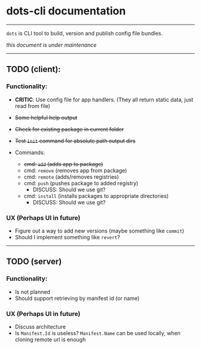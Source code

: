 # dots-cli documentation
___
`dots` is CLI tool to build, version and publish config file bundles.

_this document is under maintenance_

___
## TODO (client):
### Functionality:
- __CRITIC__: Use config file for app handlers. (They all return static data, just read from file)
- ~~Some helpful help output~~
- ~~Check for existing package in current folder~~
- ~~Test `init` command for absolute path output dirs~~

- Commands:
    - ~~cmd: `add` (adds app to package)~~
    - cmd: `remove` (removes app from package)
    - cmd: `remote` (adds/removes registries)
    - cmd: `push` (pushes package to added registry)
      - DISCUSS: Should we use git?
    - cmd: `install` (installs packages to appropriate directories)
      - DISCUSS: Should we use git?

### UX (Perhaps UI in future)
- Figure out a way to add new versions (maybe something like `commit`)
- Should I implement something like `revert`?

___
## TODO (server)
### Functionality:
- Is not planned
- Should support retrieving by manifest id (or name)

### UX (Perhaps UI in future)
- Discuss architecture
- Is `Manifest.Id` is useless? `Manifest.Name` can be used locally, when cloning remote url is enough